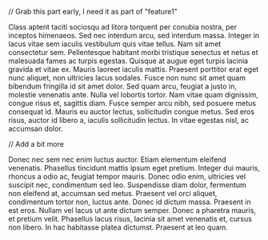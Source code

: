 // Grab this part early, I need it as part of "feature1"

Class aptent taciti sociosqu ad litora torquent per conubia nostra, per inceptos himenaeos. Sed nec interdum arcu, sed interdum massa. Integer in lacus vitae sem iaculis vestibulum quis vitae tellus. Nam sit amet consectetur sem. Pellentesque habitant morbi tristique senectus et netus et malesuada fames ac turpis egestas. Quisque at augue eget turpis lacinia gravida et vitae ex. Mauris laoreet iaculis mattis. Praesent porttitor erat eget nunc aliquet, non ultricies lacus sodales. Fusce non nunc sit amet quam bibendum fringilla id sit amet dolor. Sed quam arcu, feugiat a justo in, molestie venenatis ante. Nulla vel lobortis tortor. Nam vitae quam dignissim, congue risus et, sagittis diam. Fusce semper arcu nibh, sed posuere metus consequat id. Mauris eu auctor lectus, sollicitudin congue metus. Sed eros risus, auctor id libero a, iaculis sollicitudin lectus. In vitae egestas nisl, ac accumsan dolor.

// Add a bit more 

Donec nec sem nec enim luctus auctor. Etiam elementum eleifend venenatis. Phasellus tincidunt mattis ipsum eget pretium. Integer dui mauris, rhoncus a odio ac, feugiat tempor mauris. Donec odio enim, ultricies vel suscipit nec, condimentum sed leo. Suspendisse diam dolor, fermentum non eleifend at, accumsan sed metus. Praesent vel orci aliquet, condimentum tortor non, luctus ante. Donec id dictum massa. Praesent in est eros. Nullam vel lacus ut ante dictum semper. Donec a pharetra mauris, et pretium velit. Phasellus lacus risus, lacinia sit amet venenatis et, cursus non libero. In hac habitasse platea dictumst. Praesent at leo quam.

